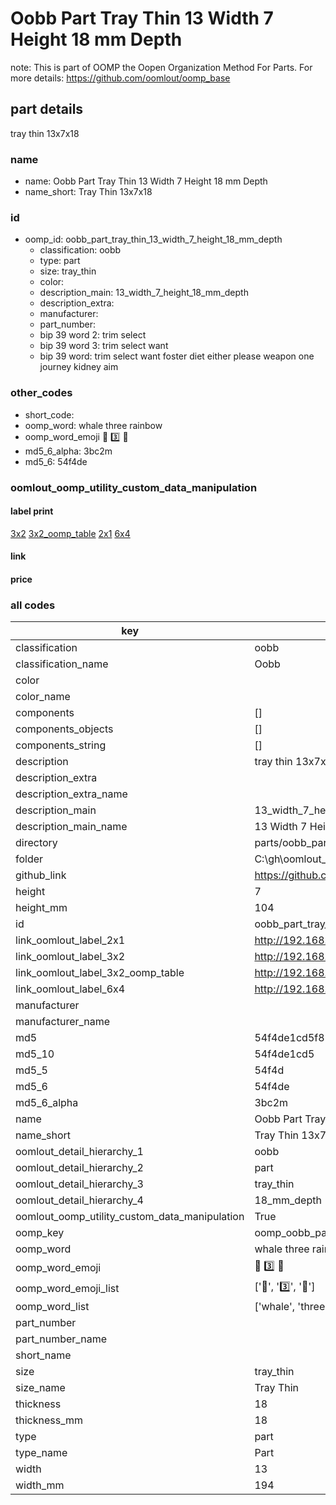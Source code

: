 # Oobb Part Tray Thin 13 Width 7 Height 18 mm Depth  

note: This is part of OOMP the Oopen Organization Method For Parts. For more details: https://github.com/oomlout/oomp_base

##  part details
  



tray thin 13x7x18



### name
* name: Oobb Part Tray Thin 13 Width 7 Height 18 mm Depth
* name_short: Tray Thin 13x7x18 
### id
* oomp_id: oobb_part_tray_thin_13_width_7_height_18_mm_depth
  * classification: oobb
  * type: part
  * size: tray_thin
  * color: 
  * description_main: 13_width_7_height_18_mm_depth
  * description_extra: 
  * manufacturer: 
  * part_number: 
  * bip 39 word 2: trim select
  * bip 39 word 3: trim select want
  * bip 39 word: trim select want foster diet either please weapon one journey kidney aim

### other_codes
* short_code: 
* oomp_word: whale three rainbow
* oomp_word_emoji :whale: :three: :rainbow:
* md5_6_alpha: 3bc2m
* md5_6: 54f4de






### oomlout_oomp_utility_custom_data_manipulation
#### label print
[3x2](http://192.168.1.245:1112/?label=oomp%203bc2m)
[3x2_oomp_table](http://192.168.1.108:1112/?label=oomp%203bc2m)
[2x1](http://192.168.1.242:1112/?label=oomp%203bc2m)
[6x4](http://192.168.1.55:1112/?label=oomp%203bc2m)    

#### link

                              

#### price







### all codes 
| key | value |  
| --- | --- |  
| classification | oobb |  
| classification_name | Oobb |  
| color |  |  
| color_name |  |  
| components | [] |  
| components_objects | [] |  
| components_string | [] |  
| description | tray thin 13x7x18 |  
| description_extra |  |  
| description_extra_name |  |  
| description_main | 13_width_7_height_18_mm_depth |  
| description_main_name | 13 Width 7 Height 18 mm Depth |  
| directory | parts/oobb_part_tray_thin_13_width_7_height_18_mm_depth |  
| folder | C:\gh\oomlout_oobb_version_4_generated_parts\parts\oobb_part_tray_thin_13_width_7_height_18_mm_depth |  
| github_link | https://github.com/oomlout/oomlout_oomp_part_src/tree/main/parts/oobb_part_tray_thin_13_width_7_height_18_mm_depth |  
| height | 7 |  
| height_mm | 104 |  
| id | oobb_part_tray_thin_13_width_7_height_18_mm_depth |  
| link_oomlout_label_2x1 | http://192.168.1.242:1112/?label=oomp%203bc2m |  
| link_oomlout_label_3x2 | http://192.168.1.245:1112/?label=oomp%203bc2m |  
| link_oomlout_label_3x2_oomp_table | http://192.168.1.108:1112/?label=oomp%203bc2m |  
| link_oomlout_label_6x4 | http://192.168.1.55:1112/?label=oomp%203bc2m |  
| manufacturer |  |  
| manufacturer_name |  |  
| md5 | 54f4de1cd5f854cd1c1ed5c1edf0d745 |  
| md5_10 | 54f4de1cd5 |  
| md5_5 | 54f4d |  
| md5_6 | 54f4de |  
| md5_6_alpha | 3bc2m |  
| name | Oobb Part Tray Thin 13 Width 7 Height 18 mm Depth |  
| name_short | Tray Thin 13x7x18  |  
| oomlout_detail_hierarchy_1 | oobb |  
| oomlout_detail_hierarchy_2 | part |  
| oomlout_detail_hierarchy_3 | tray_thin |  
| oomlout_detail_hierarchy_4 | 18_mm_depth |  
| oomlout_oomp_utility_custom_data_manipulation | True |  
| oomp_key | oomp_oobb_part_tray_thin_13_width_7_height_18_mm_depth |  
| oomp_word | whale three rainbow |  
| oomp_word_emoji | :whale: :three: :rainbow: |  
| oomp_word_emoji_list | [':whale:', ':three:', ':rainbow:'] |  
| oomp_word_list | ['whale', 'three', 'rainbow'] |  
| part_number |  |  
| part_number_name |  |  
| short_name |  |  
| size | tray_thin |  
| size_name | Tray Thin |  
| thickness | 18 |  
| thickness_mm | 18 |  
| type | part |  
| type_name | Part |  
| width | 13 |  
| width_mm | 194 |  
